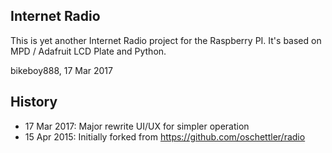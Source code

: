 Internet Radio
--------------

This is yet another Internet Radio project for the Raspberry PI.
It's based on MPD / Adafruit LCD Plate and Python.

bikeboy888, 17 Mar 2017

History
-------
 - 17 Mar 2017: Major rewrite UI/UX for simpler operation
 - 15 Apr 2015: Initially forked from https://github.com/oschettler/radio

